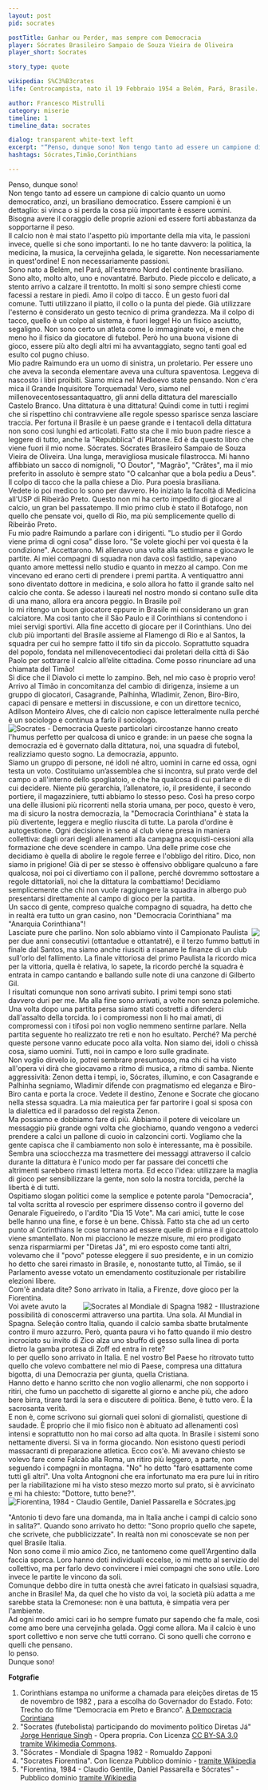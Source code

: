 ```yaml
---
layout: post
pid: socrates

postTitle: Ganhar ou Perder, mas sempre com Democracia
player: Sócrates Brasileiro Sampaio de Souza Vieira de Oliveira
player_short: Socrates

story_type: quote

wikipedia: S%C3%B3crates
life: Centrocampista, nato il 19 Febbraio 1954 a Belém, Pará, Brasile. Morto il 4 Dicembre 2011 a São Paulo, Brasile

author: Francesco Mistrulli
category: miserie
timeline: 1
timeline_data: socrates

dialog: transparent white-text left
excerpt: "“Penso, dunque sono! Non tengo tanto ad essere un campione di calcio quanto un uomo democratico, anzi, un brasiliano democratico.”"
hashtags: Sócrates,Timão,Corinthians

---
```

Penso, dunque sono!  
Non tengo tanto ad essere un campione di calcio quanto un uomo democratico, anzi, un brasiliano democratico.<!--more--> Essere campioni è un dettaglio: si vinca o si perda la cosa più importante è essere uomini. Bisogna avere il coraggio delle proprie azioni ed essere forti abbastanza da sopportarne il peso.   
Il calcio non è mai stato l'aspetto più importante della mia vita, le passioni invece, quelle si che sono importanti. Io ne ho tante davvero: la politica, la medicina, la musica, la cervejinha gelada, le sigarette. Non necessariamente in quest'ordine! E non necessariamente passioni.  
Sono nato a Belém, nel Pará, all'estremo Nord del continente brasiliano. Sono alto, molto alto, uno e novantatré. Barbuto. Piede piccolo e delicato, a stento arrivo a calzare il trentotto. In molti si sono sempre chiesti come facessi a restare in piedi. Amo il colpo di tacco. È un gesto fuori dal comune. Tutti utilizzano il piatto, il collo o la punta del piede. Già utilizzare l'esterno è considerato un gesto tecnico di prima grandezza. Ma il colpo di tacco, quello è un colpo al sistema, è fuori legge! Ho un fisico asciutto, segaligno. Non sono certo un atleta come lo immaginate voi, e men che meno ho il fisico da giocatore di futebol. Però ho una buona visione di gioco, essere più alto degli altri mi ha avvantaggiato, segno tanti goal ed esulto col pugno chiuso.  
Mio padre Raimundo era un uomo di sinistra, un proletario. Per essere uno che aveva la seconda elementare aveva una cultura spaventosa. Leggeva di nascosto i libri proibiti. Siamo mica nel Medioevo state pensando. Non c'era mica il Grande Inquisitore Torquemada! Vero, siamo nel millenovecentosessantaquattro, gli anni della dittatura del maresciallo Castelo Branco. Una dittatura è una dittatura! Quindi come in tutti i regimi che si rispettino chi contravviene alle regole spesso sparisce senza lasciare traccia. Per fortuna il Brasile è un paese grande e i tentacoli della dittatura non sono così lunghi ed articolati. Fatto sta che il mio buon padre riesce a leggere di tutto, anche la "Repubblica" di Platone. Ed è da questo libro che viene fuori il mio nome. Sócrates. Sócrates Brasileiro Sampaio de Souza Vieira de Oliveira. Una lunga, meravigliosa musicale filastrocca.
Mi hanno affibbiato un sacco di nomignoli, "O Doutor", "Magrão", "Crâtes", ma il mio preferito in assoluto è sempre stato "O calcanhar que a bola pediu a Deus". Il colpo di tacco che la palla chiese a Dio. Pura poesia brasiliana.  
Vedete io poi medico lo sono per davvero. Ho iniziato la facoltà di Medicina all'USP di Ribeirão Preto. Questo non mi ha certo impedito di giocare al calcio, un gran bel passatempo. Il mio primo club è stato il Botafogo, non quello che pensate voi, quello di Rio, ma più semplicemente quello di Ribeirão Preto.  
Fu mio padre Raimundo a parlare con i dirigenti. "Lo studio per il Gordo viene prima di ogni cosa" disse loro. "Se volete giochi per voi questa è la condizione". Accettarono. Mi allenavo una volta alla settimana e giocavo le partite. Ai miei compagni di squadra non dava così fastidio, sapevano quanto amore mettessi nello studio e quanto in mezzo al campo. Con me vincevano ed erano certi di prendere i premi partita. A ventiquattro anni sono diventato dottore in medicina, e solo allora ho fatto il grande salto nel calcio che conta. Se adesso i laureati nel nostro mondo si contano sulle dita di una mano, allora era ancora peggio. In Brasile poi!  
Io mi ritengo un buon giocatore eppure in Brasile mi considerano un gran calciatore. Ma così tanto che il São Paulo e il Corinthians si contendono i miei servigi sportivi. Alla fine accetto di giocare per il Corinthians. Uno dei club più importanti del Brasile assieme al Flamengo di Rio e al Santos, la squadra per cui ho sempre fatto il tifo sin da piccolo. Soprattutto squadra del popolo, fondata nel millenovecentodieci dai proletari della città di São Paolo per sottrarre il calcio all’elite cittadina. Come posso rinunciare ad una chiamata del Timão!  
Si dice che il Diavolo ci mette lo zampino. Beh, nel mio caso è proprio vero! Arrivo al Timão in concomitanza del cambio di dirigenza, insieme a un gruppo di giocatori, Casagrande, Palhinha,  Wladimir, Zenon, Biro-Biro, capaci di pensare e mettersi in discussione, e con un direttore tecnico, Adílson Monteiro Alves, che di calcio non capisce letteralmente nulla perché è un sociologo e continua a farlo il sociologo.  
 <img class="responsive-img border w60 margin-1em" src="{{site.baseurl}}/assets/pics/socrates/democracia_corintiana.jpeg" alt="Socrates - Democracia" align="left">
Queste particolari circostanze hanno creato l'humus perfetto per qualcosa di unico e grande: in un paese che sogna la democrazia ed è governato dalla dittatura, noi, una squadra di futebol, realizziamo questo sogno. La democrazia, appunto.  
Siamo un gruppo di persone, né idoli né altro, uomini in carne ed ossa, ogni testa un voto. Costituiamo un’assemblea che si incontra, sul prato verde del campo o all'interno dello spogliatoio, e che ha qualcosa di cui parlare e di cui decidere. Niente più gerarchia, l’allenatore, io, il presidente, il secondo portiere, il magazziniere, tutti abbiamo lo stesso peso. Così ha preso corpo una delle illusioni più ricorrenti nella storia umana, per poco, questo è vero, ma di sicuro la nostra democrazia, la "Democracia Corinthiana" è stata la più divertente, leggera e meglio riuscita di tutte.
La parola d'ordine è autogestione. Ogni decisione in seno al club viene presa in maniera collettiva: dagli orari degli allenamenti alla campagna acquisti-cessioni alla formazione che deve scendere in campo. Una delle prime cose che decidiamo è quella di abolire le regole ferree e l'obbligo del ritiro. Dico, non siamo in prigione! Già di per se stesso è offensivo obbligare qualcuno a fare qualcosa, noi poi ci divertiamo con il pallone, perché dovremmo sottostare a regole dittatoriali, noi che la dittatura la combattiamo! Decidiamo semplicemente che chi non vuole raggiungere la squadra in albergo può presentarsi direttamente al campo di gioco per la partita.   
Un sacco di gente, compreso qualche compagno di squadra, ha detto che in realtà era tutto un gran casino, non "Democracia Corinthiana" ma "Anarquia Corinthiana"!  
<img class="responsive-img border w60 margin-1em" src="http://upload.wikimedia.org/wikipedia/commons/thumb/9/9f/Socrates_%28futebolista%29_participando_do_movimento_pol%C3%ADtico_Diretas_J%C3%A1.jpg/640px-Socrates_%28futebolista%29_participando_do_movimento_pol%C3%ADtico_Diretas_J%C3%A1.jpg?download" align="right">
Lasciate pure che parlino. Non solo abbiamo vinto il Campionato Paulista per due anni consecutivi (ottantadue e ottantatré), e il terzo fummo battuti in finale dal Santos, ma siamo anche riusciti a risanare le finanze di un club sull'orlo del fallimento. La finale vittoriosa del primo Paulista la ricordo mica per la vittoria, quella è relativa, lo sapete, la ricordo perché la squadra è entrata in campo cantando e ballando sulle note di una canzone di Gilberto Gil.  
I risultati comunque non sono arrivati subito. I primi tempi sono stati davvero duri per me. Ma alla fine sono arrivati, a volte non senza polemiche. Una volta dopo una partita persa siamo stati costretti a difenderci dall'assalto della torcida. Io i compromessi non li ho mai amati, di compromessi con i tifosi poi non voglio nemmeno sentirne parlare. Nella partita seguente ho realizzato tre reti e non ho esultato. Perché? Ma perché queste persone vanno educate poco alla volta. Non siamo dei, idoli o chissà cosa, siamo uomini. Tutti, noi in campo e loro sulle gradinate.  
Non voglio dirvelo io, potrei sembrare presuntuoso, ma chi ci ha visto all'opera vi dirà che giocavamo a ritmo di musica, a ritmo di samba. Niente aggressività: Zenon detta i tempi, io, Sócrates, illumino, e con Casagrande e Palhinha segniamo, Wladimir difende con pragmatismo ed eleganza e Biro-Biro canta e porta la croce. Vedete il destino, Zenone e Socrate che giocano nella stessa squadra. La mia maieutica per far partorire i goal si sposa con la dialettica ed il paradosso del regista Zenon.  
Ma possiamo e dobbiamo fare di più. Abbiamo il potere di veicolare un messaggio più grande ogni volta che giochiamo, quando vengono a vederci prendere a calci un pallone di cuoio in calzoncini corti. Vogliamo che la gente capisca che il cambiamento non solo è interessante, ma è possibile. Sembra una sciocchezza ma trasmettere dei messaggi attraverso il calcio durante la dittatura è l'unico modo per far passare dei concetti che altrimenti sarebbero rimasti lettera morta. Ed ecco l'idea: utilizzare la maglia di gioco per sensibilizzare la gente, non solo la nostra torcida, perché la libertà è di tutti.  
Ospitiamo slogan politici come la semplice e potente parola "Democracia", tal volta scritta al rovescio per esprimere dissenso contro il governo del Genarale Figueiredo, o l'ardito "Dia 15 Vote".
Ma cari amici, tutte le cose belle hanno una fine, e forse è un bene. Chissà. Fatto sta che ad un certo punto al Corinthians le cose tornano ad essere quelle di prima e il giocattolo viene smantellato. Non mi piacciono le mezze misure, mi ero prodigato senza risparmiarmi per "Diretas Já", mi ero esposto come tanti altri, volevamo che il "povo" potesse eleggere il suo presidente, e in un comizio ho detto che sarei rimasto in Brasile, e, nonostante tutto, al Timão, se il Parlamento avesse votato un emendamento costituzionale per ristabilire elezioni libere.   
Com'è andata dite? Sono arrivato in Italia, a Firenze, dove gioco per la Fiorentina.  
<img class="responsive-img w50 margin-1em" src="{{site.baseurl}}/assets/pics/illustrazioni/{{page.pid}}.jpg" alt="Socrates al Mondiale di Spagna 1982 - Illustrazione" align="right">
Voi avete avuto la possibilità di conoscermi attraverso una partita. Una sola. Al Mundial in Spagna. Seleção contro Italia, quando il calcio samba sbatte brutalmente contro il muro azzurro. Però, quanta paura vi ho fatto quando il mio destro incrociato su invito di Zico alza uno sbuffo di gesso sulla linea di porta dietro la gamba protesa di Zoff ed entra in rete?   
Io per quello sono arrivato in Italia. E nel vostro Bel Paese ho ritrovato tutto quello che volevo combattere nel mio di Paese, compresa una dittatura bigotta, di una Democrazia per giunta, quella Cristiana.   
Hanno detto e hanno scritto che non voglio allenarmi, che non sopporto i ritiri, che fumo un pacchetto di sigarette al giorno e anche più, che adoro bere birra, tirare tardi la sera e discutere di politica. Bene, è tutto vero. È la sacrosanta verità.  
E non è, come scrivono sui giornali quei soloni di giornalisti, questione di saudade. È proprio che il mio fisico non è abituato ad allenamenti così intensi e soprattutto non ho mai corso ad alta quota. In Brasile i sistemi sono nettamente diversi. Si va in forma giocando. Non esistono questi periodi massacranti di preparazione atletica. Ecco cos'è. Mi avevano chiesto se volevo fare come Falcão alla Roma, un ritiro più leggero, a parte, non seguendo i compagni in montagna. "No" ho detto "farò esattamente come tutti gli altri". Una volta Antognoni che era infortunato ma era pure lui in ritiro per la riabilitazione mi ha visto steso mezzo morto sul prato, si è avvicinato e mi ha chiesto: "Dottore, tutto bene?".   
<img class="responsive-img border" src="http://upload.wikimedia.org/wikipedia/it/thumb/e/eb/Fiorentina%2C_1984_-_Claudio_Gentile%2C_Daniel_Passarella_e_S%C3%B3crates.jpg/1200px-Fiorentina%2C_1984_-_Claudio_Gentile%2C_Daniel_Passarella_e_S%C3%B3crates.jpg" alt="Fiorentina, 1984 - Claudio Gentile, Daniel Passarella e Sócrates.jpg"/>

"Antonio ti devo fare una domanda, ma in Italia anche i campi di calcio sono in salita?".
Quando sono arrivato ho detto: "Sono proprio quello che sapete, che scrivete, che pubblicizzate". In realtà non mi conoscevate se non per quel Brasile Italia.  
Non sono come il mio amico Zico, ne tantomeno come quell'Argentino dalla faccia sporca. Loro hanno doti individuali eccelse, io mi metto al servizio del collettivo, ma per farlo devo convincere i miei compagni che sono utile. Loro invece le partite le vincono da soli.   
Comunque debbo dire in tutta onestà che avrei faticato in qualsiasi squadra, anche in Brasile! Ma, da quel che ho visto da voi, la società più adatta a me sarebbe stata la Cremonese: non è una battuta, è simpatia vera per l'ambiente.  
Ad ogni modo amici cari io ho sempre fumato pur sapendo che fa male, così come amo bere una cervejinha gelada. Oggi come allora. Ma il calcio è uno sport collettivo e non serve che tutti corrano. Ci sono quelli che corrono e quelli che pensano.  
Io penso.  
Dunque sono!  

<div class="post-disclaimer">
    <b>Fotgrafie</b><br/>
    <ol>
      <li>Corinthians estampa no uniforme a chamada para eleições diretas de 15 de novembro de 1982 , para a escolha do Governador do Estado. Foto: Trecho do filme “Democracia em Preto e Branco”.
  <a href="https://medium.com/o-contra-ataque/a-democracia-corintiana-12b9bae7d48c" target="_blank">A Democracia Corintiana</a></li>
      <li>"Socrates (futebolista) participando do movimento político Diretas Já" <a href="//commons.wikimedia.org/w/index.php?title=User:Oscarmadison&amp;action=edit&amp;redlink=1">Jorge Henrique Singh</a> - Opera propria. Con Licenza <a href="http://creativecommons.org/licenses/by-sa/3.0" title="Creative Commons Attribution-Share Alike 3.0">CC BY-SA 3.0</a> <a href="//commons.wikimedia.org/wiki/">tramite Wikimedia Commons</a>.</li>
      <li>"Sócrates - Mondiale di Spagna 1982 - Romualdo Zapponi</li>
      <li>"Socrates Fiorentina". Con licenza Pubblico dominio - <a href="http://it.wikipedia.org/wiki/File:Socrates_Fiorentina.jpg#mediaviewer/File:Socrates_Fiorentina.jpg" target="_blank">tramite Wikipedia</a></li>
      <li>"Fiorentina, 1984 - Claudio Gentile, Daniel Passarella e Sócrates" - Pubblico dominio <a href="http://it.wikipedia.org/wiki/File:Fiorentina,_1984_-_Claudio_Gentile,_Daniel_Passarella_e_S%C3%B3crates.jpg#/media/File:Fiorentina,_1984_-_Claudio_Gentile,_Daniel_Passarella_e_S%C3%B3crates.jpg" target="_blank">tramite Wikipedia</a></li>
    </ol>
</div>


<script>


    var socrates=[
                    {
                        type:"birth",
                        category:"event",
                        timestamps:[new Date(1954,2-1,19)],
                        text:{
                            body:"Il 19 Febbraio 1954, nasce a Belém (Pará, Brazil) Sócrates Brasileiro Sampaio de Souza Vieira de Oliveira",
                            link:null
                        }
                    },
                    {
                        type:"birth",
                        category:"event",
                        timestamps:[new Date(2011,12-1,4)],
                        text:{
                            body:"Scompare il 4 Dicembre 2011, a São Paulo, Brazil",
                            link:null
                        }
                    },
                    {
                        type:"club",
                        category:"range",
                        timestamps:[1974,1978],
                        team:"Botafogo-SP",
                        text:{
                            body:"Inizia la sua carriera da calciatore professionista nel 1974 nelle fila del Botafogo Futebol Clube (SP). In quattro anni segna 101 goal in 269 apparizioni.",
                            link:null
                        }
                    },
                    {
                        type:"club",
                        category:"range",
                        timestamps:[1978,1984],
                        team:"Corinthians",
                        text:{
                            body:"Dal 1978 al 1984 gioca nel Corinthians, segnando 172 goal in 297 partite.",
                            link:null
                        }
                    },
                    {
                        type:"club",
                        category:"range",
                        timestamps:[1984,1985],
                        team:"Fiorentina",
                        text:{
                            body:"Nel 1984 sbarca in Italia, dove gioca per la Fiorentina. Colleziona 25 apparizioni, segnando 6 goal",
                            link:null
                        }
                    },
                    {
                        type:"club",
                        category:"range",
                        timestamps:[1986,1987],
                        team:"Flamengo",
                        text:{
                            body:"Nel 1986 torna in Brasile nel Flamengo, giocando 25 volte e segnando 6 goal",
                            link:null
                        }
                    },
                    {
                        type:"club",
                        category:"range",
                        timestamps:[1988,1989],
                        team:"Santos",
                        text:{
                            body:"Nella stagione 1988/1989 gioca nel Santos. Segna 7 goal durante 23 partite.",
                            link:null
                        }
                    },
                    {
                        type:"club",
                        category:"range",
                        timestamps:[1989,1990],
                        team:"Botafogo-SP",
                        text:{
                            body:"Nel 1989 torna nel Botafogo-SP. Al termine della stagione nel 1989 si ritira dal calcio.",
                            link:null
                        }
                    },
                    {
                        type:"club",
                        category:"range",
                        timestamps:[2004,2005],
                        team:"Garforth Town",
                        text:{
                            body:"Nel 2004, dopo dieci anni dal ritiro dal calcio, a cinquant'anni, Socrates firma un contratto di un mese come allenatore/giocatore per il Garforth Town, squadra della Northern Counties East Football League in Inghilterra. Gioca una sola volta, per 12 minuti, il 20 Novembre 2004, contro il Tadcaster Albion.",
                            link:null
                        }
                    },
                    {
                        type:"national",
                        timestamps:[1979,1986],
                        team:"Brazil",
                        apps:60,
                        goals:22
                    },
                    {
                        type:"cup",
                        category:"event",
                        timestamps:[new Date(1983,4-1,10),new Date(1983,4-1,25)],
                        team:"Sud America",
                        cup:"GIOCATORE DELL'ANNO",
                        text:{
                            body:"Nel 1983 viene eletto Giocatore Sudamericano dell'anno"
                        }
                    },
                    {
                        type:"worldcup",
                        category:"event",
                        timestamps:[new Date(1982,2-1,10),new Date(1982,2-1,25)],
                        team:"Spagna 1982",
                        text:{
                            body:"&Egrave; capitano della Seleção ai Campionati Mondiali del 1982 in Spagna."
                        }
                    },
                    {
                        type:"worldcup",
                        category:"event",
                        timestamps:[new Date(1986,9-1,10),new Date(1986,9-1,25)],
                        team:"Mexico 1986",
                        text:{
                            body:"Partecipa ai Campionati Mondiali del 1986 in Messico con la selezione Brasiliana."
                        }
                    },
                    {
                        type:"history",
                        category:"event",
                        timestamps:[new Date(1964,3-1,31)],
                        text:{

                            body:"31 marzo 1964. Colpo di stato militare che destituì João Goulart e instaurò un regime dittatoriale. Il primo presidente militare ad essere eletto fu il maresciallo Humberto de Alencar Castelo Branco che sciolse tutti i partiti politici e inaugurò la dittatura detta dei gorilas.",
                            link:"http://it.wikipedia.org/wiki/Muro_di_Berlino"
                        }
                    },
                    {
                        type:"history",
                        category:"event",
                        timestamps:[new Date(1984,5-1,26)],
                        text:{

                            body:"Il periodo della dittatura militare finì nel 1984, con le grandi manifestazioni di Rio de Janeiro e San Paolo: il governo militare fu da esse costretto a concedere il ritorno ad elezioni democratiche, che la popolazione reclamava.",
                            link:"http://it.wikipedia.org/wiki/Brasile#La_dittatura_militare"
                        }
                    },
                    {
                        type:"history",
                        category:"event",
                        timestamps:[new Date(1989,5-1,26)],
                        text:{

                            body:"Nel 1989 si svolsero le prime elezioni libere dopo 25 anni di dittatura, che furono vinte da Fernando Collor de Mello, leader del nuovo Partito di Ricostruzione Nazionale, tendenzialmente liberal-conservatore.",
                            link:"http://it.wikipedia.org/wiki/Brasile#La_dittatura_militare"
                        }
                    },
                    {
                        type:"history",
                        category:"event",
                        timestamps:[new Date(1989,5-1,26)],
                        text:{

                            body:"Nel 1989 si svolsero le prime elezioni libere dopo 25 anni di dittatura, che furono vinte da Fernando Collor de Mello, leader del nuovo Partito di Ricostruzione Nazionale, tendenzialmente liberal-conservatore.",
                            link:"http://it.wikipedia.org/wiki/Brasile#La_dittatura_militare"
                        }
                    },
                    {
                        type:"history",
                        category:"event",
                        timestamps:[new Date(2002,10-1,27)],
                        text:{

                            body:"27 Ottobre 2002, Luiz Inácio Lula da Silva viene eletto presidente. Esponente del partito operaio (Partido dos Trabalhadores PT) ha rappresentato una svolta nella politica brasiliana, che ha garantito provvedimenti volti a favorire la giustizia sociale e a risollevare l'economia dissestata, riscosse ampi consensi, in particolare tra i meno agiati.",
                            link:"http://it.wikipedia.org/wiki/Luiz_In%C3%A1cio_Lula_da_Silva"
                        }
                    }


                ];
</script>
